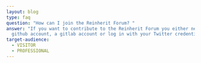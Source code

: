 ```yaml
---
layout: blog
type: faq
question: "How can I join the Reinherit Forum? "
answer: "If you want to contribute to the Reinherit Forum you either need a
  github account, a gitlab account or log in with your Twitter credentials. "
target-audience:
  - VISITOR
  - PROFESSIONAL
---
```

